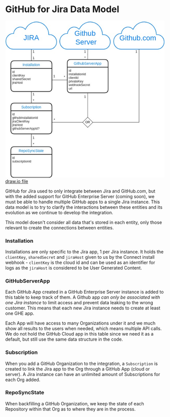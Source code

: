 # GitHub for Jira Data Model

![Data Model](./images/data-model.jpg)
[draw.io file](./draw.io/data-model.drawio.xml)

GitHub for Jira used to only integrate between Jira and GitHub.com, but with the added support for GitHub Enterprise Server (coming soon), we must be able to handle multiple GitHub apps to a single Jira instance.  This data model is to try to clarify the interactions between these entities and its evolution as we continue to develop the integration.

This model doesn't consider all data that's stored in each entity, only those relevant to create the connections between entities.

### Installation

Installations are only specific to the Jira app, 1 per Jira instance.  It holds the `clientKey`, `sharedSecret` and `jiraHost` given to us by the Connect install webhook - `clientKey` is the cloud id and can be used as an identifier for logs as the `jiraHost` is considered to be User Generated Content.

### GitHubServerApp

Each GitHub App created in a GitHub Enterprise Server instance is added to this table to keep track of them.  A Github app _can only be associated with one Jira instance_ to limit access and prevent data leaking to the wrong customer.  This means that each new Jira instance needs to create at least one GHE app.

Each App will have access to many Organizations under it and we much show all results to the users when needed, which means multiple API calls. We do not hold the GitHub Cloud app in this table since we need it as a default, but still use the same data structure in the code.  

### Subscription

When you add a GitHub Organization to the integration, a `Subscription` is created to link the Jira app to the Org through a GitHub App (cloud or server).  A Jira instance can have an unlimited amount of Subscriptions for each Org added.

### RepoSyncState

When backfilling a GitHub Organization, we keep the state of each Repository within that Org as to where they are in the process.